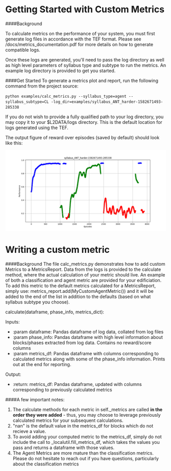 # Getting Started with Custom Metrics
####Background

To calculate metrics on the performance of your system, you must first generate log files in accordance with the TEF format. Please see /docs/metrics_documentation.pdf for more details on how to generate compatible logs.

Once these logs are generated, you'll need to pass the log directory as well as high level parameters of syllabus type and subtype to run the metrics. An example log directory is provided to get you started.

####Get Started
To generate a metrics plot and report, run the following command from the project source:

`python examples/calc_metrics.py --syllabus_type=agent --syllabus_subtype=CL -log_dir=examples/syllabus_ANT_harder-1582671493-285338`

If you do not wish to provide a fully qualified path to your log directory, you may copy it to your $L2DATA/logs directory. This is the default location for logs generated using the TEF. 

The output figure of reward over episodes (saved by default) should look like this:

![diagram](syllabus_ANT_harder-1582671493-285338_example.png)


# Writing a custom metric
####Background
The file calc_metrics.py demonstrates how to add custom Metrics to a MetricsReport. Data from the logs is provided to the calculate method, where the actual calculation of your metric should live. An example of both a classification and agent metric are provided for your edificiation. To add this metric to the default metrics calculated for a MetricsReport, simply use: metrics_report.add(MyCustomAgentMetric()) and it will be added to the end of the list in addition to the defaults (based on what syllabus subtype you choose).


calculate(dataframe, phase_info, metrics_dict):

Inputs:
- :param dataframe: Pandas dataframe of log data, collated from log files
- :param phase_info: Pandas dataframe with high level information about blocks/phases extracted from log data. Contains no reward/score columns
- :param metrics_df: Pandas dataframe with columns corresponding to calculated metrics along with some of the phase_info information. Prints out at the end for reporting. 

Output:
- :return: metrics_df: Pandas dataframe, updated with columns corresponding to previously calculated metrics


####A few important notes: 
1) The calculate methods for each metric in self._metrics are called **in the order they were added** - thus, you may choose to leverage previously calculated metrics for your subsequent calculations.
2) "nan" is the default value in the metrics_df for blocks which do not recieve a value.
3) To avoid adding your computed metric to the metrics_df, simply do not include the call to _localutil.fill_metrics_df, which takes the values you pass and returns a dataframe with those values. 
4) The Agent Metrics are more mature than the classification metrics. Please do not hesitate to reach out if you have questions, particularly about the classification metrics